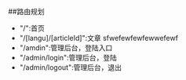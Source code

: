 ##路由规划

*   "/":首页
*   "/[langu]/[articleId]":文章
    sfwefewfewfewwefewf
*   "/amdin":管理后台，登陆入口
*   "/admin/login":管理后台，登陆
*   "/admin/logout":管理后台，退出
